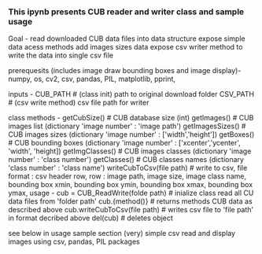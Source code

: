 ### This ipynb presents CUB reader and writer class and sample usage

Goal -
    read downloaded CUB data files into data structure 
    expose simple data acess methods
    add images sizes data
    expose csv writer method to write the data into single csv file
    
prerequesits (includes image draw bounding boxes and image display)-
    numpy,
    os,
    cv2,
    csv,
    pandas,
    PIL,
    matplotlib,
    pprint,

inputs -
    CUB_PATH # (class init) path to original download folder
    CSV_PATH # (csv write method) csv file path for writer
       
class methods -
    getCubSize()              # CUB database size  (int)
    getImages()               # CUB images list    (dictionary 'image number' : 'image path')
    getImagesSizes()          # CUB images sizes   (dictionary 'image number' : \['width','height'\])
    getBoxes()                # CUB bounding boxes (dictionary 'image number' : \['xcenter','ycenter', 'width', 'height\])
    getImgClasses()           # CUB images classes (dictionary 'image number' : 'class number')
    getClasses()              # CUB classes names  (dictionary 'class number' : 'class name')
    writeCubToCsv(file path)  # write to csv, 
        file format : 
            csv header row,
            row :
                image path,
                image size,
                image class name,
                bounding box xmin,
                bounding box ymin,
                bounding box xmax,
                bounding box ymax,
usage - 
       cub = CUB_ReadWrite(folde path)  # inialize class read all CU data files from 'folder path'
       cub.{method()}                   # returns methods CUB data as described above
       cub.writeCubToCsv(file path)     # writes csv file to 'file path' in format decribed above
       del(cub)                         # deletes object
    
see below in usage sample section (very) simple csv read and display images using csv, pandas, PIL packages
